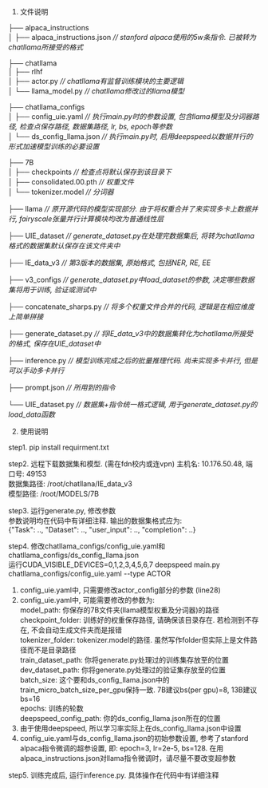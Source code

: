 1. 文件说明

├── alpaca_instructions  
│   ├── alpaca_instructions.json   *// stanford alpaca使用的5w条指令. 已被转为chatllama所接受的格式*  

├── chatllama  
│   ├── rlhf  
│   ├── actor.py                   *// chatllama有监督训练模块的主要逻辑*  
│   └── llama_model.py             *// chatllama修改过的llama模型*  

├── chatllama_configs  
│   ├── config_uie.yaml            *// 执行main.py时的参数设置, 包含llama模型及分词器路径, 检查点保存路径, 数据集路径, lr, bs, epoch等参数*  
│   └── ds_config_llama.json       *// 执行main.py时, 启用deepspeed以数据并行的形式加速模型训练的必要设置*  

├── 7B  
│   ├── checkpoints                *// 检查点将默认保存到该目录下*  
│   ├── consolidated.00.pth        *// 权重文件*  
│   └── tokenizer.model            *// 分词器*  

├── llama                          *// 原开源代码的模型实现部分. 由于将权重合并了来实现多卡上数据并行, fairyscale张量并行计算模块均改为普通线性层*  

├── UIE_dataset                    *// generate_dataset.py在处理完数据集后, 将转为chatllama格式的数据集默认保存在该文件夹中*  

├── IE_data_v3                     *// 第3版本的数据集, 原始格式, 包括NER, RE, EE*  

├── v3_configs                     *// generate_dataset.py中load_dataset的参数, 决定哪些数据集将用于训练, 验证或测试中*  

├── concatenate_sharps.py          *// 将多个权重文件合并的代码, 逻辑是在相应维度上简单拼接*

├── generate_dataset.py            *// 将IE_data_v3中的数据集转化为chatllama所接受的格式, 保存在UIE_dataset中*  

├── inference.py                   *// 模型训练完成之后的批量推理代码. 尚未实现多卡并行, 但是可以手动多卡并行*  

├── prompt.json                    *// 所用到的指令*

└── UIE_dataset.py                 *// 数据集+指令统一格式逻辑, 用于generate_dataset.py的load_data函数*  
  

  
2. 使用说明  

step1. pip install requirment.txt  

step2. 远程下载数据集和模型. (需在fdn校内或连vpn)
主机名: 10.176.50.48, 端口号: 49153  
数据集路径: /root/chatllana/IE_data_v3  
模型路径: /root/MODELS/7B  
  
step3. 运行generate.py, 修改参数  
参数说明均在代码中有详细注释. 输出的数据集格式应为:  
{"Task": .., "Dataset": .., "user_input": .., "completion": ..}  

step4. 修改chatllama_configs/config_uie.yaml和chatllama_configs/ds_config_llama.json  
运行CUDA_VISIBLE_DEVICES=0,1,2,3,4,5,6,7 deepspeed main.py chatllama_configs/config_uie.yaml --type ACTOR
1. config_uie.yaml中, 只需要修改actor_config部分的参数 (line28)
2. config_uie.yaml中, 可能需要修改的参数为:  
model_path: 你保存的7B文件夹(llama模型权重及分词器)的路径  
checkpoint_folder: 训练好的权重保存路径, 请确保该目录存在. 若检测到不存在, 不会自动生成文件夹而是报错  
tokenizer_folder: tokenizer.model的路径. 虽然写作folder但实际上是文件路径而不是目录路径  
train_dataset_path: 你将generate.py处理过的训练集存放至的位置
dev_dataset_path: 你将generate.py处理过的验证集存放至的位置  
batch_size: 这个要和ds_config_llama.json中的train_micro_batch_size_per_gpu保持一致. 7B建议bs(per gpu)=8, 13B建议bs=16  
epochs: 训练的轮数  
deepspeed_config_path: 你的ds_config_llama.json所在的位置
3. 由于使用deepspeed, 所以学习率实际上在ds_config_llama.json中设置  
4. config_uie.yaml与ds_config_llama.json的初始参数设置, 参考了stanford alpaca指令微调的超参设置, 即: epoch=3, lr=2e-5, bs=128. 在用alpaca_instructions.json对llama指令微调时，请尽量不要改变超参数
  
step5. 训练完成后, 运行inference.py. 具体操作在代码中有详细注释  
  
